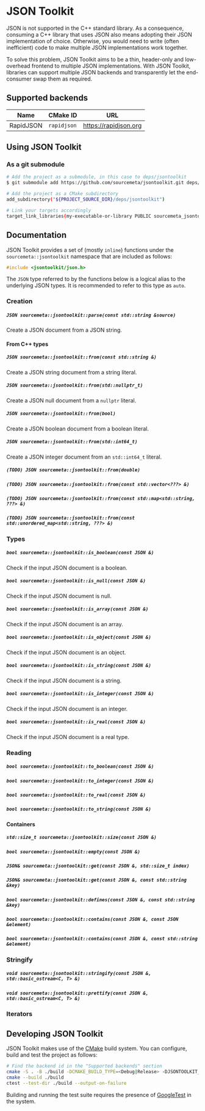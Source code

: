 JSON Toolkit
============

JSON is not supported in the C++ standard library. As a consequence, consuming
a C++ library that uses JSON also means adopting their JSON implementation of
choice. Otherwise, you would need to write (often inefficient) code to make
multiple JSON implementations work together.

To solve this problem, JSON Toolkit aims to be a thin, header-only and
low-overhead frontend to multiple JSON implementations. With JSON Toolkit,
libraries can support multiple JSON backends and transparently let the
end-consumer swap them as required.

Supported backends
------------------

| Name      | CMake ID    | URL                   |
|-----------|-------------|-----------------------|
| RapidJSON | `rapidjson` | https://rapidjson.org |

Using JSON Toolkit
------------------

### As a git submodule

```sh
# Add the project as a submodule, in this case to deps/jsontoolkit
$ git submodule add https://github.com/sourcemeta/jsontoolkit.git deps/jsontoolkit

# Add the project as a CMake subdirectory
add_subdirectory("${PROJECT_SOURCE_DIR}/deps/jsontoolkit")

# Link your targets accordingly
target_link_libraries(my-executable-or-library PUBLIC sourcemeta_jsontoolkit_json)
```

Documentation
-------------

JSON Toolkit provides a set of (mostly `inline`) functions under the
`sourcemeta::jsontoolkit` namespace that are included as follows:

```c++
#include <jsontoolkit/json.h>
```

The `JSON` type referred to by the functions below is a logical alias to the
underlying JSON types. It is recommended to refer to this type as `auto`.

### Creation

##### `JSON sourcemeta::jsontoolkit::parse(const std::string &source)`

Create a JSON document from a JSON string.

#### From C++ types

##### `JSON sourcemeta::jsontoolkit::from(const std::string &)`

Create a JSON string document from a string literal.

##### `JSON sourcemeta::jsontoolkit::from(std::nullptr_t)`

Create a JSON null document from a `nullptr` literal.

##### `JSON sourcemeta::jsontoolkit::from(bool)`

Create a JSON boolean document from a boolean literal.

##### `JSON sourcemeta::jsontoolkit::from(std::int64_t)`

Create a JSON integer document from an `std::int64_t` literal.

##### `(TODO) JSON sourcemeta::jsontoolkit::from(double)`
##### `(TODO) JSON sourcemeta::jsontoolkit::from(const std::vector<???> &)`
##### `(TODO) JSON sourcemeta::jsontoolkit::from(const std::map<std::string, ???> &)`
##### `(TODO) JSON sourcemeta::jsontoolkit::from(const std::unordered_map<std::string, ???> &)`

### Types

##### `bool sourcemeta::jsontoolkit::is_boolean(const JSON &)`

Check if the input JSON document is a boolean.

##### `bool sourcemeta::jsontoolkit::is_null(const JSON &)`

Check if the input JSON document is null.

##### `bool sourcemeta::jsontoolkit::is_array(const JSON &)`

Check if the input JSON document is an array.

##### `bool sourcemeta::jsontoolkit::is_object(const JSON &)`

Check if the input JSON document is an object.

##### `bool sourcemeta::jsontoolkit::is_string(const JSON &)`

Check if the input JSON document is a string.

##### `bool sourcemeta::jsontoolkit::is_integer(const JSON &)`

Check if the input JSON document is an integer.

##### `bool sourcemeta::jsontoolkit::is_real(const JSON &)`

Check if the input JSON document is a real type.

### Reading

##### `bool sourcemeta::jsontoolkit::to_boolean(const JSON &)`
##### `bool sourcemeta::jsontoolkit::to_integer(const JSON &)`
##### `bool sourcemeta::jsontoolkit::to_real(const JSON &)`
##### `bool sourcemeta::jsontoolkit::to_string(const JSON &)`

#### Containers

##### `std::size_t sourcemeta::jsontoolkit::size(const JSON &)`
##### `bool sourcemeta::jsontoolkit::empty(const JSON &)`
##### `JSON& sourcemeta::jsontoolkit::get(const JSON &, std::size_t index)`
##### `JSON& sourcemeta::jsontoolkit::get(const JSON &, const std::string &key)`
##### `bool sourcemeta::jsontoolkit::defines(const JSON &, const std::string &key)`
##### `bool sourcemeta::jsontoolkit::contains(const JSON &, const JSON &element)`
##### `bool sourcemeta::jsontoolkit::contains(const JSON &, const std::string &element)`

### Stringify

##### `void sourcemeta::jsontoolkit::stringify(const JSON &, std::basic_ostream<C, T> &)`
##### `void sourcemeta::jsontoolkit::prettify(const JSON &, std::basic_ostream<C, T> &)`

### Iterators

Developing JSON Toolkit
-----------------------

JSON Toolkit makes use of the [CMake](https://cmake.org) build system. You can
configure, build and test the project as follows:

```sh
# Find the backend id in the "Supported backends" section
cmake -S . -B ./build -DCMAKE_BUILD_TYPE=<Debug|Release> -DJSONTOOLKIT_BACKEND=<backend-id>
cmake --build ./build
ctest --test-dir ./build --output-on-failure
```

Building and running the test suite requires the presence of
[GoogleTest](https://google.github.io/googletest/) in the system.
